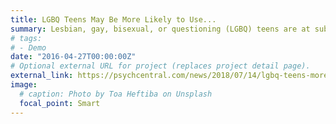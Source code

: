 ```yaml
---
title: LGBQ Teens May Be More Likely to Use...
summary: Lesbian, gay, bisexual, or questioning (LGBQ) teens are at substantially higher risk of substance use ...
# tags:
# - Demo
date: "2016-04-27T00:00:00Z"
# Optional external URL for project (replaces project detail page).
external_link: https://psychcentral.com/news/2018/07/14/lgbq-teens-more-likely-to-use-dangerous-drugs/136971.html
image:
  # caption: Photo by Toa Heftiba on Unsplash
  focal_point: Smart
---
```

